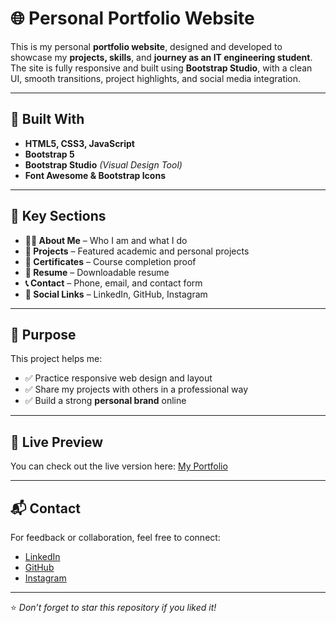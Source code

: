 # 🌐 Personal Portfolio Website

This is my personal **portfolio website**, designed and developed to showcase my **projects, skills**, and **journey as an IT engineering student**.  
The site is fully responsive and built using **Bootstrap Studio**, with a clean UI, smooth transitions, project highlights, and social media integration.

---

## 🔧 Built With

- **HTML5, CSS3, JavaScript**
- **Bootstrap 5**
- **Bootstrap Studio** *(Visual Design Tool)*
- **Font Awesome & Bootstrap Icons**

---

## 📌 Key Sections

- **👨‍💻 About Me** – Who I am and what I do  
- **💼 Projects** – Featured academic and personal projects  
- **📜 Certificates** – Course completion proof  
- **📄 Resume** – Downloadable resume  
- **📞 Contact** – Phone, email, and contact form  
- **🔗 Social Links** – LinkedIn, GitHub, Instagram  

---

## 🚀 Purpose

This project helps me:

- ✅ Practice responsive web design and layout  
- ✅ Share my projects with others in a professional way  
- ✅ Build a strong **personal brand** online  

---

## 🔗 Live Preview

You can check out the live version here: [My Portfolio](https://vighnesh7711.github.io/portfolio/)

---

## 📬 Contact

For feedback or collaboration, feel free to connect:

- [LinkedIn](https://www.linkedin.com/in/vighnesh-gawande-955bb7301/)
- [GitHub]((https://github.com/Vighnesh7711))
- [Instagram]((https://www.instagram.com/_vigh_nesh.zip_/))

---

⭐ *Don’t forget to star this repository if you liked it!*
